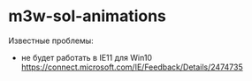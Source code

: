 # m3w-sol-animations

Известные проблемы:
- не будет работать в IE11 для Win10 https://connect.microsoft.com/IE/Feedback/Details/2474735
